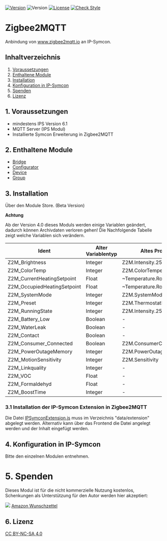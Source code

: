 [![Version](https://img.shields.io/badge/Symcon-PHPModul-red.svg)](https://www.symcon.de/service/dokumentation/entwicklerbereich/sdk-tools/sdk-php/)
![Version](https://img.shields.io/badge/Symcon%20Version-6.1%20%3E-blue.svg)
[![License](https://img.shields.io/badge/License-CC%20BY--NC--SA%204.0-green.svg)](https://creativecommons.org/licenses/by-nc-sa/4.0/)
[![Check Style](https://github.com/Schnittcher/IPS-Zigbee2MQTT/workflows/Check%20Style/badge.svg)](https://github.com/Schnittcher/IPS-Zigbee2MQTT/actions)

# Zigbee2MQTT
   Anbindung von www.zigbee2mqtt.io an IP-Symcon.
 
   ## Inhaltverzeichnis
   1. [Voraussetzungen](#1-voraussetzungen)
   2. [Enthaltene Module](#2-enthaltene-module)
   3. [Installation](#3-installation)
   4. [Konfiguration in IP-Symcon](#4-konfiguration-in-ip-symcon)
   5. [Spenden](#5-spenden)
   6. [Lizenz](#6-lizenz)
   
## 1. Voraussetzungen

* mindestens IPS Version 6.1
* MQTT Server (IPS Modul) 
* Installierte Symcon Erweiterung in Zigbee2MQTT


## 2. Enthaltene Module

* [Bridge](Bridge/README.md)
* [Configurator](Configurator/README.md)
* [Device](Device/README.md)
* [Group](Group/README.md)

## 3. Installation
Über den Module Store. (Beta Version)

**Achtung**

Ab der Version 4.0 dieses Moduls werden einige Variablen geändert, dadurch können Archivdaten verloren gehen!
Die Nachfolgende Tabelle zeigt welche Variablen sich verändern.

Ident | Alter Variablentyp | Altes Profil | Neuer Variablentyp | Neues Profil |
------------ | ------------- | ------------ | ------------- | -------------
Z2M_Brightness | Integer | Z2M.Intensity.254 | Integer | variabel
Z2M_ColorTemp | Integer | Z2M.ColorTemperature | Integer | variabel
Z2M_CurrentHeatingSetpoint | Float | ~Temperature.Room | Float | variabel
Z2M_OccupiedHeatingSetpoint | Float | ~Temperature.Room | Float | variabel
Z2M_SystemMode | Integer | Z2M.SystemMode | String  | variabel
Z2M_Preset | Integer | Z2M.ThermostatPreset | String | variabel
Z2M_RunningState | Integer | Z2M.Intensity.254 | String | variabel
Z2M_Battery_Low | Boolean | - | Boolean | ~Battery
Z2M_WaterLeak | Boolean | - | Integer | ~Alert
Z2M_Contact | Boolean | - | Boolean | ~Window.Reversed
Z2M_Consumer_Connected | Boolean | Z2M.ConsumerConnected | Bolean | variabel
Z2M_PowerOutageMemory | Integer | Z2M.PowerOutageMemory | variabel | variabel
Z2M_MotionSensitivity | Integer | Z2M.Sensitivity | String | variabel
Z2M_Linkquality | Integer | - | Integer | variabel
Z2M_VOC | Float | - | Integer | variabel
Z2M_Formaldehyd | Float | - | Integer | variabel
Z2M_BoostTime | Integer | - | Integer | variabel

### 3.1 Installation der IP-Symcon Extension in Zigbee2MQTT

Die Datei [IPSymconExtension.js](libs/IPSymconExtension.js) muss im Verzeichnis "data/extension" abgelegt werden.
Alternativ kann über das Frontend die Datei angelegt werden und der Inhalt eingefügt werden.

## 4. Konfiguration in IP-Symcon
Bitte den einzelnen Modulen entnehmen.

# 5. Spenden

Dieses Modul ist für die nicht kommerzielle Nutzung kostenlos, Schenkungen als Unterstützung für den Autor werden hier akzeptiert:    

<a href="https://www.paypal.com/cgi-bin/webscr?cmd=_s-xclick&hosted_button_id=EK4JRP87XLSHW" target="_blank"><img src="https://www.paypalobjects.com/de_DE/DE/i/btn/btn_donate_LG.gif" border="0" /></a> <a href="https://www.amazon.de/hz/wishlist/ls/3JVWED9SZMDPK?ref_=wl_share" target="_blank">Amazon Wunschzettel</a>

## 6. Lizenz

[CC BY-NC-SA 4.0](https://creativecommons.org/licenses/by-nc-sa/4.0/)
